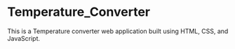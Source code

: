 # Temperature_Converter
This is a Temperature converter web application built using HTML, CSS, and JavaScript.
